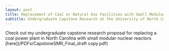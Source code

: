 ```yaml
---
layout: post
title: Replacement of Coal or Natural Gas Facilities with Small Modular Nuclear Reactors Operating by 2035
subtitle: Undergraduate Capstone Research at the University of North Carolina at Chapel Hill
---
```


Check out my undergraduate capstone research proposal for replacing a coal power plant in North Carolina with small modular nuclear reactors [here](/PDFs/CapstoneSMR_Final_draft copy.pdf)
